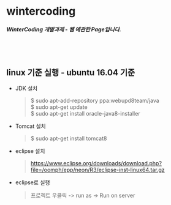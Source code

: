 # wintercoding

#####  WinterCoding 개발과제 - 웹 에관한 Page입니다.
<br/><br/>
## linux 기준 실행 - ubuntu 16.04 기준
- JDK 설치<br/>
  > $ sudo apt-add-repository ppa:webupd8team/java<br/>
  > $ sudo apt-get update<br/>
  > $ sudo apt-get install oracle-java8-installer


- Tomcat 설치<br/>
  > $ sudo apt-get install tomcat8
  
- eclipse 설치<br/>
  > https://www.eclipse.org/downloads/download.php?file=/oomph/epp/neon/R3/eclipse-inst-linux64.tar.gz
  
- eclipse로 실행<br/>
  > 프로젝트 우클릭 -> run as -> Run on server
 
<br/><br/>
